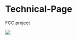 # Technical-Page
 FCC project
 
 <img src="[https://pasteboard.co/2tfuAMTN9mQk.png](https://gcdnb.pbrd.co/images/2tfuAMTN9mQk.png?o=1](https://imgur.com/a/XlRdhXD)">
